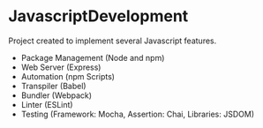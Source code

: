 # JavascriptDevelopment
Project created to implement several Javascript features.

* Package Management (Node and npm)
* Web Server (Express)
* Automation (npm Scripts)
* Transpiler (Babel)
* Bundler (Webpack)
* Linter (ESLint)
* Testing (Framework: Mocha, Assertion: Chai, Libraries: JSDOM)
